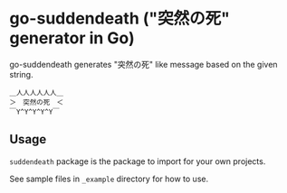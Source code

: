 # go-suddendeath ("突然の死" generator in Go)

go-suddendeath generates "突然の死" like message based on the given string.

```
＿人人人人人人＿
＞　突然の死　＜
￣Y^Y^Y^Y^Y￣
```

## Usage

`suddendeath` package is the package to import for your own projects.

See sample files in `_example` directory for how to use.